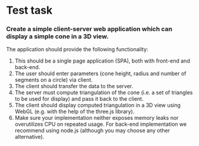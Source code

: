 # Test task

### Create a simple client-server web application which can display a simple cone in a 3D view.

The application should provide the following functionality:

1. This should be a single page application (SPA), both with front-end and back-end.
2. The user should enter parameters (cone height, radius and number of segments on a circle)
via client.
3. The client should transfer the data to the server.
4. The server must compute triangulation of the cone (i.e. a set of triangles to be used for
display) and pass it back to the client.
5. The client should display computed triangulation in a 3D view using WebGL (e.g. with the
help of the three.js library).
6. Make sure your implementation neither exposes memory leaks nor overutilizes CPU on
repeated usage.
For back-end implementation we recommend using node.js (although you may choose any other
alternative).
